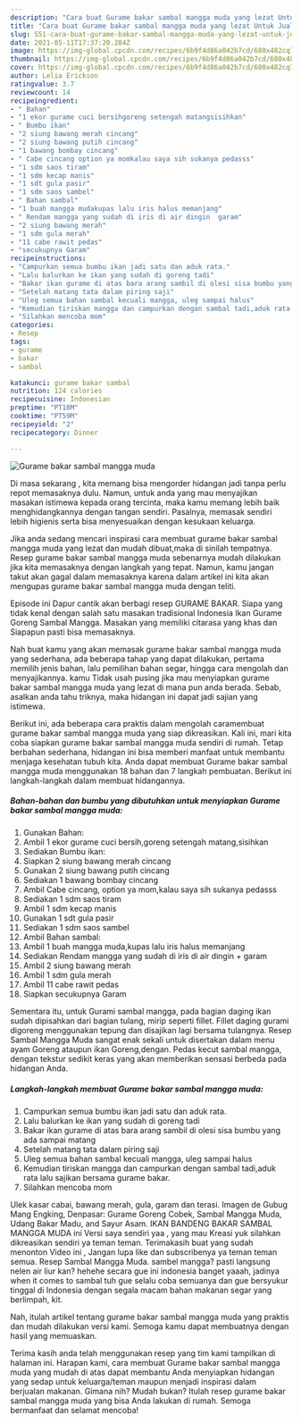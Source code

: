 ```yaml
---
description: "Cara buat Gurame bakar sambal mangga muda yang lezat Untuk Jualan"
title: "Cara buat Gurame bakar sambal mangga muda yang lezat Untuk Jualan"
slug: 551-cara-buat-gurame-bakar-sambal-mangga-muda-yang-lezat-untuk-jualan
date: 2021-05-11T17:37:20.284Z
image: https://img-global.cpcdn.com/recipes/6b9f4d86a042b7cd/680x482cq70/gurame-bakar-sambal-mangga-muda-foto-resep-utama.jpg
thumbnail: https://img-global.cpcdn.com/recipes/6b9f4d86a042b7cd/680x482cq70/gurame-bakar-sambal-mangga-muda-foto-resep-utama.jpg
cover: https://img-global.cpcdn.com/recipes/6b9f4d86a042b7cd/680x482cq70/gurame-bakar-sambal-mangga-muda-foto-resep-utama.jpg
author: Lelia Erickson
ratingvalue: 3.7
reviewcount: 14
recipeingredient:
- " Bahan"
- "1 ekor gurame cuci bersihgoreng setengah matangsisihkan"
- " Bumbu ikan"
- "2 siung bawang merah cincang"
- "2 siung bawang putih cincang"
- "1 bawang bombay cincang"
- " Cabe cincang option ya momkalau saya sih sukanya pedasss"
- "1 sdm saos tiram"
- "1 sdm kecap manis"
- "1 sdt gula pasir"
- "1 sdm saos sambel"
- " Bahan sambal"
- "1 buah mangga mudakupas lalu iris halus memanjang"
- " Rendam mangga yang sudah di iris di air dingin  garam"
- "2 siung bawang merah"
- "1 sdm gula merah"
- "11 cabe rawit pedas"
- "secukupnya Garam"
recipeinstructions:
- "Campurkan semua bumbu ikan jadi satu dan aduk rata."
- "Lalu balurkan ke ikan yang sudah di goreng tadi"
- "Bakar ikan gurame di atas bara arang sambil di olesi sisa bumbu yang ada sampai matang"
- "Setelah matang tata dalam piring saji"
- "Uleg semua bahan sambal kecuali mangga, uleg sampai halus"
- "Kemudian tiriskan mangga dan campurkan dengan sambal tadi,aduk rata lalu sajikan bersama gurame bakar."
- "Silahkan mencoba mom"
categories:
- Resep
tags:
- gurame
- bakar
- sambal

katakunci: gurame bakar sambal 
nutrition: 124 calories
recipecuisine: Indonesian
preptime: "PT18M"
cooktime: "PT59M"
recipeyield: "2"
recipecategory: Dinner

---
```



![Gurame bakar sambal mangga muda](https://img-global.cpcdn.com/recipes/6b9f4d86a042b7cd/680x482cq70/gurame-bakar-sambal-mangga-muda-foto-resep-utama.jpg)

Di masa  sekarang , kita memang bisa mengorder hidangan jadi tanpa perlu repot memasaknya dulu. Namun, untuk anda yang mau menyajikan masakan istimewa kepada orang tercinta, maka kamu memang lebih baik menghidangkannya dengan tangan sendiri. Pasalnya, memasak sendiri lebih higienis serta bisa menyesuaikan dengan kesukaan keluarga.

Jika anda sedang mencari inspirasi cara membuat gurame bakar sambal mangga muda yang lezat dan mudah dibuat,maka di sinilah tempatnya. Resep gurame bakar sambal mangga muda  sebenarnya mudah dilakukan jika kita memasaknya dengan langkah yang tepat. Namun, kamu jangan takut akan gagal dalam memasaknya 
karena dalam artikel ini kita akan mengupas gurame bakar sambal mangga muda dengan teliti.  

Episode ini Dapur cantik akan berbagi resep GURAME BAKAR. Siapa yang tidak kenal dengan salah satu masakan tradisional Indonesia Ikan Gurame Goreng Sambal Mangga. Masakan yang memiliki citarasa yang khas dan Siapapun pasti bisa memasaknya.

Nah buat kamu yang akan memasak gurame bakar sambal mangga muda yang sederhana, ada beberapa tahap yang dapat dilakukan, pertama memilih jenis bahan, lalu pemilihan bahan segar, hingga cara mengolah dan menyajikannya. kamu Tidak usah pusing jika mau menyiapkan gurame bakar sambal mangga muda yang lezat di mana pun anda berada. Sebab, asalkan anda  tahu triknya, maka hidangan ini dapat jadi sajian yang istimewa.

Berikut ini, ada beberapa cara praktis  dalam mengolah caramembuat gurame bakar sambal mangga muda yang siap dikreasikan. Kali ini, mari kita coba siapkan gurame bakar sambal mangga muda sendiri di rumah. Tetap berbahan sederhana, hidangan ini bisa memberi manfaat untuk membantu menjaga kesehatan tubuh kita. Anda dapat membuat Gurame bakar sambal mangga muda menggunakan 18 bahan dan 7 langkah pembuatan. Berikut ini langkah-langkah dalam membuat hidangannya.

<!--inarticleads1-->

##### Bahan-bahan dan bumbu yang dibutuhkan untuk menyiapkan Gurame bakar sambal mangga muda:

1. Gunakan  Bahan:
1. Ambil 1 ekor gurame cuci bersih,goreng setengah matang,sisihkan
1. Sediakan  Bumbu ikan:
1. Siapkan 2 siung bawang merah cincang
1. Gunakan 2 siung bawang putih cincang
1. Sediakan 1 bawang bombay cincang
1. Ambil  Cabe cincang, option ya mom,kalau saya sih sukanya pedasss
1. Sediakan 1 sdm saos tiram
1. Ambil 1 sdm kecap manis
1. Gunakan 1 sdt gula pasir
1. Sediakan 1 sdm saos sambel
1. Ambil  Bahan sambal:
1. Ambil 1 buah mangga muda,kupas lalu iris halus memanjang
1. Sediakan  Rendam mangga yang sudah di iris di air dingin + garam
1. Ambil 2 siung bawang merah
1. Ambil 1 sdm gula merah
1. Ambil 11 cabe rawit pedas
1. Siapkan secukupnya Garam


Sementara itu, untuk Gurami sambal mangga, pada bagian daging ikan sudah dipisahkan dari bagian tulang, mirip seperti fillet. Fillet daging gurami digoreng menggunakan tepung dan disajikan lagi bersama tulangnya. Resep Sambal Mangga Muda sangat enak sekali untuk disertakan dalam menu ayam Goreng ataupun ikan Goreng,dengan. Pedas kecut sambal mangga, dengan tekstur sedikit keras yang akan memberikan sensasi berbeda pada hidangan Anda. 

<!--inarticleads2-->

##### Langkah-langkah membuat Gurame bakar sambal mangga muda:

1. Campurkan semua bumbu ikan jadi satu dan aduk rata.
1. Lalu balurkan ke ikan yang sudah di goreng tadi
1. Bakar ikan gurame di atas bara arang sambil di olesi sisa bumbu yang ada sampai matang
1. Setelah matang tata dalam piring saji
1. Uleg semua bahan sambal kecuali mangga, uleg sampai halus
1. Kemudian tiriskan mangga dan campurkan dengan sambal tadi,aduk rata lalu sajikan bersama gurame bakar.
1. Silahkan mencoba mom


Ulek kasar cabai, bawang merah, gula, garam dan terasi. Imagen de Gubug Mang Engking, Denpasar: Gurame Goreng Cobek, Sambal Mangga Muda, Udang Bakar Madu, and Sayur Asam. IKAN BANDENG BAKAR SAMBAL MANGGA MUDA ini Versi saya sendiri yaa , yang mau Kreasi yuk silahkan dikreasikan sendiri ya teman teman. Terimakasih buat yang sudah menonton Video ini , Jangan lupa like dan subscribenya ya teman teman semua. Resep Sambal Mangga Muda. sambel mangga? pasti langsung nelen air liur kan? hehehe secara gue ini indonesia banget yaaah, jadinya when it comes to sambal tuh gue selalu coba semuanya dan gue bersyukur tinggal di Indonesia dengan segala macam bahan makanan segar yang berlimpah, kit. 

Nah, itulah artikel tentang  gurame bakar sambal mangga muda  yang praktis dan mudah dilakukan versi kami. Semoga kamu dapat membuatnya dengan hasil yang memuaskan. 

Terima kasih anda telah menggunakan resep yang tim kami tampilkan di halaman ini. Harapan kami, cara membuat  Gurame bakar sambal mangga muda yang mudah di atas dapat membantu Anda menyiapkan hidangan yang sedap untuk keluarga/teman maupun menjadi inspirasi dalam berjualan makanan. Gimana nih? Mudah bukan? Itulah resep gurame bakar sambal mangga muda yang bisa Anda lakukan di rumah. Semoga bermanfaat dan selamat mencoba!

